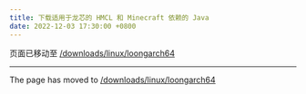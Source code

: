 ```yaml
---
title: 下载适用于龙芯的 HMCL 和 Minecraft 依赖的 Java
date: 2022-12-03 17:30:00 +0800
---
```


页面已移动至 [/downloads/linux/loongarch64](/downloads/linux/loongarch64.html)

---

The page has moved to [/downloads/linux/loongarch64](/downloads/linux/loongarch64.html)

<script>
    setTimeout(function() {
        window.location.href = "{{ '/downloads/linux/loongarch64.html' | relative_url  }}";
    }, 5000); // 等待 5 秒.
</script>
